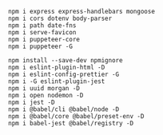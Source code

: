 <!--hw ::::::: CRUD_HOOT :::::::  -->

<!--* Maybe use DOCKER to run the server and client in the same container. -->

<!--* Use webP for images which uses alot less storage ::::  en.wikipedia.org/wiki/WebP   -->

<!--? ::::  NPM INSTALLS  ::::  -->

<!--npm ::::  DEPENDENCIES  ::::  -->
            npm i express express-handlebars mongoose
            npm i cors dotenv body-parser
            npm i path date-fns
            npm i serve-favicon
            npm i puppeteer-core
            npm i puppeteer -G


<!--npm ::::  DEV__DEPENDENCIES  ::::  -->
            npm install --save-dev npmignore 
            npm i eslint-plugin-html -D
            npm i eslint-config-prettier -G
            npm i -G eslint-plugin-jest
            npm i uuid morgan -D
            npm i open nodemon -D
            npm i jest -D
            npm i @babel/cli @babel/node -D
            npm i @babel/core @babel/preset-env -D
            npm i babel-jest @babel/registry -D
<!--  -->

<!--  -->

<!--* JSON Web Tokens ::::  jwt.io -->
